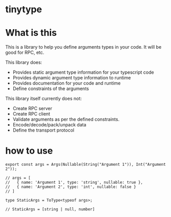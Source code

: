 # tinytype

# What is this

This is a library to help you define arguments types in your code.
It will be good for RPC, etc.

This library does:

- Provides static argument type information for your typescript code
- Provides dynamic argument type information to runtime
- Provides documentation for your code and runtime
- Define constraints of the arguments

This library itself currently does not:

- Create RPC server
- Create RPC client
- Validate arguments as per the defined constraints.
- Encode/decode/pack/unpack data
- Define the transport protocol

# how to use

```
export const args = Args(Nullable(String("Argument 1")), Int("Argument 2"));

// args = [
//   { name: 'Argument 1', type: 'string', nullable: true },
//   { name: 'Argument 2', type: 'int', nullable: false }
// ]

type StaticArgs = ToType<typeof args>;

// StaticArgs = [string | null, number]
```
